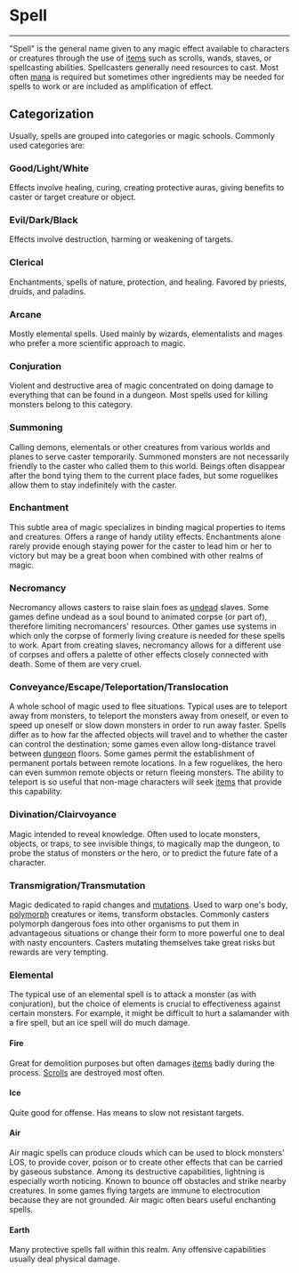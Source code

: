 # Spell

---

"Spell" is the general name given to any magic effect available to characters or creatures through the use of [items](items.md) such as scrolls, wands, staves, or spellcasting abilities. Spellcasters generally need resources to cast. Most often [mana](mana.md) is required but sometimes other ingredients may be needed for spells to work or are included as amplification of effect.  

## Categorization

Usually, spells are grouped into categories or magic schools. Commonly used categories are:  

### Good/Light/White

Effects involve healing, curing, creating protective auras, giving benefits to caster or target creature or object.  

### Evil/Dark/Black

Effects involve destruction, harming or weakening of targets.  

### Clerical

Enchantments, spells of nature, protection, and healing. Favored by priests, druids, and paladins.  

### Arcane

Mostly elemental spells. Used mainly by wizards, elementalists and mages who prefer a more scientific approach to magic.  

### Conjuration

Violent and destructive area of magic concentrated on doing damage to everything that can be found in a dungeon. Most spells used for killing monsters belong to this category.  

### Summoning

Calling demons, elementals or other creatures from various worlds and planes to serve caster temporarily. Summoned monsters are not necessarily friendly to the caster who called them to this world. Beings often disappear after the bond tying them to the current place fades, but some roguelikes allow them to stay indefinitely with the caster.  

### Enchantment

This subtle area of magic specializes in binding magical properties to items and creatures. Offers a range of handy utility effects. Enchantments alone rarely provide enough staying power for the caster to lead him or her to victory but may be a great boon when combined with other realms of magic.  

### Necromancy

Necromancy allows casters to raise slain foes as [undead](undead.md) slaves. Some games define undead as a soul bound to animated corpse (or part of), therefore limiting necromancers' resources. Other games use systems in which only the corpse of formerly living creature is needed for these spells to work. Apart from creating slaves, necromancy allows for a different use of corpses and offers a palette of other effects closely connected with death. Some of them are very cruel.  

### Conveyance/Escape/Teleportation/Translocation

A whole school of magic used to flee situations. Typical uses are to teleport away from monsters, to teleport the monsters away from oneself, or even to speed up oneself or slow down monsters in order to run away faster. Spells differ as to how far the affected objects will travel and to whether the caster can control the destination; some games even allow long-distance travel between [dungeon](dungeon.md) floors. Some games permit the establishment of permanent portals between remote locations. In a few roguelikes, the hero can even summon remote objects or return fleeing monsters. The ability to teleport is so useful that non-mage characters will seek [items](items.md) that provide this capability.  

### Divination/Clairvoyance

Magic intended to reveal knowledge. Often used to locate monsters, objects, or traps, to see invisible things, to magically map the dungeon, to probe the status of monsters or the hero, or to predict the future fate of a character.  

### Transmigration/Transmutation

Magic dedicated to rapid changes and [mutations](mutation.md). Used to warp one's body, [polymorph](polymorph.md) creatures or items, transform obstacles. Commonly casters polymorph dangerous foes into other organisms to put them in advantageous situations or change their form to more powerful one to deal with nasty encounters. Casters mutating themselves take great risks but rewards are very tempting.  

### Elemental

The typical use of an elemental spell is to attack a monster (as with conjuration), but the choice of elements is crucial to effectiveness against certain monsters. For example, it might be difficult to hurt a salamander with a fire spell, but an ice spell will do much damage.  

#### Fire

Great for demolition purposes but often damages [items](items.md) badly during the process. [Scrolls](scroll.md) are destroyed most often.  

#### Ice

Quite good for offense. Has means to slow not resistant targets.  

#### Air

Air magic spells can produce clouds which can be used to block monsters' LOS, to provide cover, poison or to create other effects that can be carried by gaseous substance. Among its destructive capabilities, lightning is especially worth noticing. Known to bounce off obstacles and strike nearby creatures. In some games flying targets are immune to electrocution because they are not grounded. Air magic often bears useful enchanting spells.  

#### Earth

Many protective spells fall within this realm. Any offensive capabilities usually deal physical damage.
